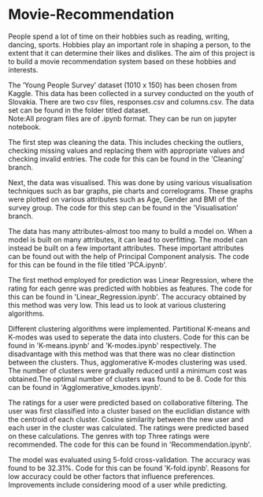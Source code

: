 # Movie-Recommendation
People spend a lot of time on their hobbies such as reading, writing, dancing, sports. Hobbies play an important role in shaping a person, to the extent that it can determine their likes and dislikes. The aim of this project is to build a movie recommendation system based on these hobbies and interests.

The ’Young People Survey’ dataset (1010 x 150) has been chosen from Kaggle. This data has been collected in a survey conducted on the youth of Slovakia. There are two csv files, responses.csv and columns.csv. The data set can be found in the folder titled dataset.
<br>Note:All program files are of .ipynb format. They can be run on jupyter notebook.

The first step was cleaning the data. This includes checking the outliers, checking missing values and replacing them with appropriate values and checking invalid entries. The code for this can be found in the 'Cleaning' branch.

Next, the data was visualised. This was done by using various visualisation techniques such as bar graphs, pie charts and correlograms.
These graphs were plotted on various attributes such as Age, Gender and BMI of the survey group. The code for this step can be found in the 'Visualisation' branch. 

The data has many attributes-almost too many to build a model on. When a model is built on many attributes, it can lead to overfitting. The model can instead be built on a few important attributes. These important attributes can be found out with the help of Principal Component analysis. The code for this can be found in the file titled 'PCA.ipynb'.

The first method employed for prediction was Linear Regression, where the rating for each genre was predicted with hobbies as features. The code for this can be found in 'Linear_Regression.ipynb'. The accuracy obtained by this method was very low. This lead us to look at various clustering algorithms.

Different clustering algorithms were implemented. Partitional K-means and K-modes was used to seperate the data into clusters. Code for this can be found in 'K-means.ipynb' and 'K-modes.ipynb' respectively. The disadvantage with this method was that there was no clear distinction between the clusters. Thus, agglomerative K-modes clustering was used. The number of clusters were gradually reduced until a minimum cost was obtained.The optimal number of clusters was found to be 8. Code for this can be found in 'Agglomerative_kmodes.ipynb'.

The ratings for a user were predicted based on collaborative filtering. The user was first classified into a cluster based on the euclidian distance with the centroid of each cluster. Cosine similarity between the new user and each user in the cluster was calculated. The ratings were predicted based on these calculations. The genres with top Three ratings were recommended. The code for this can be found in 'Recommendation.ipynb'.

The model was evaluated using 5-fold cross-validation. The accuracy was found to be 32.31%. Code for this can be found 'K-fold.ipynb'. Reasons for low accuracy could be other factors that influence preferences. Improvements include considering mood of a user while predicting.

